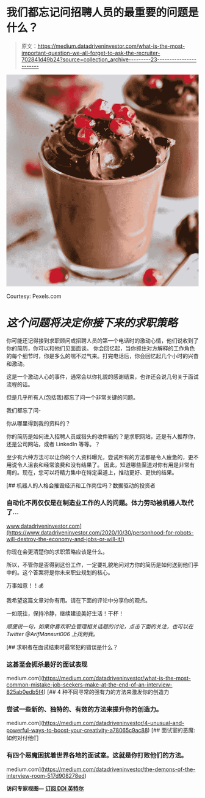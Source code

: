 # 我们都忘记问招聘人员的最重要的问题是什么？

> 原文：<https://medium.datadriveninvestor.com/what-is-the-most-important-question-we-all-forget-to-ask-the-recruiter-702841d49b24?source=collection_archive---------23----------------------->

![](img/8a6b6aaccff306cf5ee09694d66ff20e.png)

Courtesy: Pexels.com

# *这个问题将决定你接下来的求职策略*

你可能还记得接到求职顾问或招聘人员的第一个电话时的激动心情，他们说收到了你的简历，你可以和他们见面面谈。
你会回忆起，当你抓住对方解释的工作角色的每个细节时，你是多么的喘不过气来。打完电话后，你会回忆起几个小时的兴奋和激动。

这是一个激动人心的事件，通常会以你礼貌的感谢结束，也许还会说几句关于面试流程的话。

但是几乎所有人(包括我)都忘了问一个非常关键的问题。

我们都忘了问-

你从哪里得到我的资料的？

你的简历是如何进入招聘人员或猎头的收件箱的？是求职网站，还是有人推荐你，还是公司网站，或者 LinkedIn 等等。？

至少有六种方法可以让你的个人资料曝光，尝试所有的方法都是令人疲惫的，更不用说令人沮丧和经常浪费和没有结果了。
因此，知道哪些渠道对你有用是非常有用的。现在，您可以将精力集中在特定渠道上，推动更好、更快的结果。

[](https://www.datadriveninvestor.com/2020/10/30/personhood-for-robots-will-destroy-the-economy-and-jobs-or-will-it/) [## 机器人的人格会摧毁经济和工作岗位吗？数据驱动的投资者

### 自动化不再仅仅是在制造业工作的人的问题。体力劳动被机器人取代了…

www.datadriveninvestor.com](https://www.datadriveninvestor.com/2020/10/30/personhood-for-robots-will-destroy-the-economy-and-jobs-or-will-it/) 

你现在会更清楚你的求职策略应该是什么。

所以，不管你是否得到这份工作，一定要礼貌地问对方你的简历是如何送到他们手中的。这个答案将是你未来职业规划的核心。

万事如意！！💰

我希望这篇文章对你有用。请在下面的评论中分享你的观点。

一如既往，保持冷静，继续建设美好生活！干杯！

*顺便说一句，如果你喜欢职业管理相关话题的讨论，点击下面的关注，也可以在 Twitter @ArifMansuri006 上找到我。*

[](https://medium.com/datadriveninvestor/what-is-the-most-common-mistake-job-seekers-make-at-the-end-of-an-interview-825ab0edb5f4) [## 求职者在面试结束时最常犯的错误是什么？

### 这甚至会扼杀最好的面试表现

medium.com](https://medium.com/datadriveninvestor/what-is-the-most-common-mistake-job-seekers-make-at-the-end-of-an-interview-825ab0edb5f4) [](https://medium.com/datadriveninvestor/4-unusual-and-powerful-ways-to-boost-your-creativity-a78065c9ac88) [## 4 种不同寻常的强有力的方法来激发你的创造力

### 尝试一些新的、独特的、有效的方法来提升你的创造力。

medium.com](https://medium.com/datadriveninvestor/4-unusual-and-powerful-ways-to-boost-your-creativity-a78065c9ac88) [](https://medium.com/datadriveninvestor/the-demons-of-the-interview-room-517d908278ed) [## 面试室的恶魔:如何对付他们

### 有四个恶魔困扰着世界各地的面试室。这就是你打败他们的方法。

medium.com](https://medium.com/datadriveninvestor/the-demons-of-the-interview-room-517d908278ed) 

**访问专家视图—** [**订阅 DDI 英特尔**](https://datadriveninvestor.com/ddi-intel)